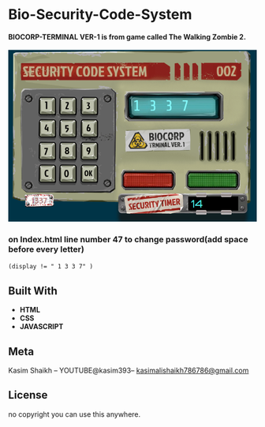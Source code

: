 # Bio-Security-Code-System
#### BIOCORP-TERMINAL VER-1 is from game called The Walking Zombie 2.


![Sreenshot](https://raw.githubusercontent.com/kasim393/Bio-Security-Code-System/master/Screenshot_2.png)
### on Index.html line number 47 to change password(add space before every letter)

```
(display != " 1 3 3 7" )
```

## Built With

* **HTML**
* **CSS**
* **JAVASCRIPT**

## Meta
Kasim Shaikh – YOUTUBE@kasim393– kasimalishaikh786786@gmail.com

## License
no copyright you can use this anywhere.
